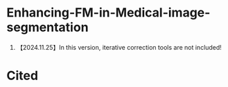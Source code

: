 # Enhancing-FM-in-Medical-image-segmentation

1. 【2024.11.25】In this version, iterative correction tools are not included!

# Cited

